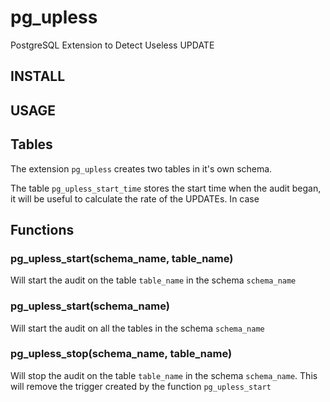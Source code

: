 # pg_upless
PostgreSQL Extension to Detect Useless UPDATE

## INSTALL

## USAGE

## Tables

The extension `pg_upless` creates two tables in it's own schema.

The table `pg_upless_start_time` stores the start time when the audit began, it will be useful to calculate the rate of the UPDATEs. In case


## Functions

### pg_upless_start(schema_name, table_name)

Will start the audit on the table `table_name` in the schema `schema_name`

### pg_upless_start(schema_name)

Will start the audit on all the tables in the schema `schema_name`

### pg_upless_stop(schema_name, table_name)

Will stop the audit on the table `table_name` in the schema `schema_name`. This will remove the trigger created by the function `pg_upless_start`